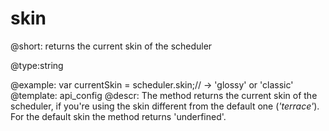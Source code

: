 skin
=============
@short: returns the current skin of the scheduler
	

@type:string

@example:
var currentSkin = scheduler.skin;// -> 'glossy' or 'classic'
@template:	api_config
@descr:
The method returns the current skin of the scheduler, if you're using the skin different from the default one (*'terrace'*). For the default skin the method returns 'underfined'. 